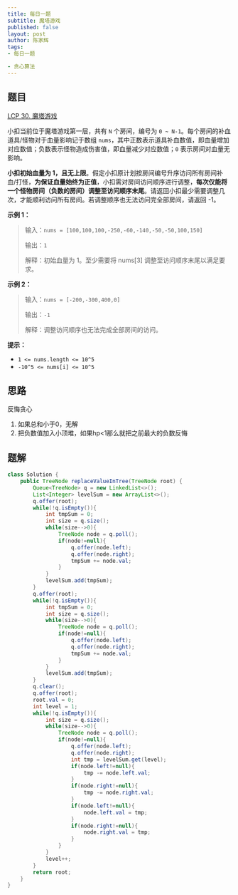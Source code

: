 ```yaml
---
title: 每日一题
subtitle: 魔塔游戏
published: false
layout: post
author: 陈家辉
tags:
- 每日一题

- 贪心算法
---
```


## 题目

[LCP 30. 魔塔游戏](https://leetcode.cn/problems/p0NxJO/)

小扣当前位于魔塔游戏第一层，共有 `N` 个房间，编号为 `0 ~ N-1`。每个房间的补血道具/怪物对于血量影响记于数组 `nums`，其中正数表示道具补血数值，即血量增加对应数值；负数表示怪物造成伤害值，即血量减少对应数值；`0` 表示房间对血量无影响。

**小扣初始血量为 1，且无上限**。假定小扣原计划按房间编号升序访问所有房间补血/打怪，**为保证血量始终为正值**，小扣需对房间访问顺序进行调整，**每次仅能将一个怪物房间（负数的房间）调整至访问顺序末尾**。请返回小扣最少需要调整几次，才能顺利访问所有房间。若调整顺序也无法访问完全部房间，请返回 -1。

**示例 1：**

> 输入：`nums = [100,100,100,-250,-60,-140,-50,-50,100,150]`
>
> 输出：`1`
>
> 解释：初始血量为 1。至少需要将 nums[3] 调整至访问顺序末尾以满足要求。

**示例 2：**

> 输入：`nums = [-200,-300,400,0]`
>
> 输出：`-1`
>
> 解释：调整访问顺序也无法完成全部房间的访问。

**提示：**

- `1 <= nums.length <= 10^5`
- `-10^5 <= nums[i] <= 10^5`

## 思路

反悔贪心

1. 如果总和小于0，无解
2. 把负数值加入小顶堆，如果hp<1那么就把之前最大的负数反悔

## 题解

```java
class Solution {
    public TreeNode replaceValueInTree(TreeNode root) {
        Queue<TreeNode> q = new LinkedList<>();
        List<Integer> levelSum = new ArrayList<>();
        q.offer(root);
        while(!q.isEmpty()){
            int tmpSum = 0;
            int size = q.size();
            while(size-->0){
                TreeNode node = q.poll();
                if(node!=null){
                    q.offer(node.left);
                    q.offer(node.right);
                    tmpSum += node.val;
                }
            }
            levelSum.add(tmpSum);
        }
        q.offer(root);
        while(!q.isEmpty()){
            int tmpSum = 0;
            int size = q.size();
            while(size-->0){
                TreeNode node = q.poll();
                if(node!=null){
                    q.offer(node.left);
                    q.offer(node.right);
                    tmpSum += node.val;
                }
            }
            levelSum.add(tmpSum);
        }
        q.clear();
        q.offer(root);
        root.val = 0;
        int level = 1;
        while(!q.isEmpty()){
            int size = q.size();
            while(size-->0){
                TreeNode node = q.poll();
                if(node!=null){
                    q.offer(node.left);
                    q.offer(node.right);
                    int tmp = levelSum.get(level);
                    if(node.left!=null){
                        tmp -= node.left.val;
                    }
                    if(node.right!=null){
                        tmp -= node.right.val;
                    }
                    if(node.left!=null){
                        node.left.val = tmp;
                    }
                    if(node.right!=null){
                        node.right.val = tmp;
                    }
                }
            }
            level++;
        }
        return root;
    }
}
```


